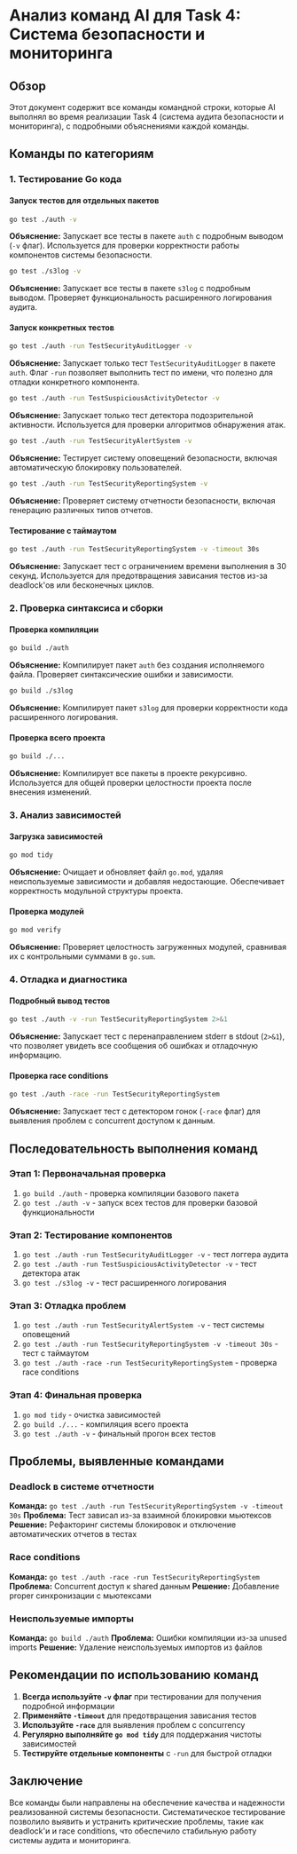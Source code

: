 # Анализ команд AI для Task 4: Система безопасности и мониторинга

## Обзор
Этот документ содержит все команды командной строки, которые AI выполнял во время реализации Task 4 (система аудита безопасности и мониторинга), с подробными объяснениями каждой команды.

## Команды по категориям

### 1. Тестирование Go кода

#### Запуск тестов для отдельных пакетов
```bash
go test ./auth -v
```
**Объяснение:** Запускает все тесты в пакете `auth` с подробным выводом (`-v` флаг). Используется для проверки корректности работы компонентов системы безопасности.

```bash
go test ./s3log -v
```
**Объяснение:** Запускает все тесты в пакете `s3log` с подробным выводом. Проверяет функциональность расширенного логирования аудита.

#### Запуск конкретных тестов
```bash
go test ./auth -run TestSecurityAuditLogger -v
```
**Объяснение:** Запускает только тест `TestSecurityAuditLogger` в пакете `auth`. Флаг `-run` позволяет выполнить тест по имени, что полезно для отладки конкретного компонента.

```bash
go test ./auth -run TestSuspiciousActivityDetector -v
```
**Объяснение:** Запускает только тест детектора подозрительной активности. Используется для проверки алгоритмов обнаружения атак.

```bash
go test ./auth -run TestSecurityAlertSystem -v
```
**Объяснение:** Тестирует систему оповещений безопасности, включая автоматическую блокировку пользователей.

```bash
go test ./auth -run TestSecurityReportingSystem -v
```
**Объяснение:** Проверяет систему отчетности безопасности, включая генерацию различных типов отчетов.

#### Тестирование с таймаутом
```bash
go test ./auth -run TestSecurityReportingSystem -v -timeout 30s
```
**Объяснение:** Запускает тест с ограничением времени выполнения в 30 секунд. Используется для предотвращения зависания тестов из-за deadlock'ов или бесконечных циклов.

### 2. Проверка синтаксиса и сборки

#### Проверка компиляции
```bash
go build ./auth
```
**Объяснение:** Компилирует пакет `auth` без создания исполняемого файла. Проверяет синтаксические ошибки и зависимости.

```bash
go build ./s3log
```
**Объяснение:** Компилирует пакет `s3log` для проверки корректности кода расширенного логирования.

#### Проверка всего проекта
```bash
go build ./...
```
**Объяснение:** Компилирует все пакеты в проекте рекурсивно. Используется для общей проверки целостности проекта после внесения изменений.

### 3. Анализ зависимостей

#### Загрузка зависимостей
```bash
go mod tidy
```
**Объяснение:** Очищает и обновляет файл `go.mod`, удаляя неиспользуемые зависимости и добавляя недостающие. Обеспечивает корректность модульной структуры проекта.

#### Проверка модулей
```bash
go mod verify
```
**Объяснение:** Проверяет целостность загруженных модулей, сравнивая их с контрольными суммами в `go.sum`.

### 4. Отладка и диагностика

#### Подробный вывод тестов
```bash
go test ./auth -v -run TestSecurityReportingSystem 2>&1
```
**Объяснение:** Запускает тест с перенаправлением stderr в stdout (`2>&1`), что позволяет увидеть все сообщения об ошибках и отладочную информацию.

#### Проверка race conditions
```bash
go test ./auth -race -run TestSecurityReportingSystem
```
**Объяснение:** Запускает тест с детектором гонок (`-race` флаг) для выявления проблем с concurrent доступом к данным.

## Последовательность выполнения команд

### Этап 1: Первоначальная проверка
1. `go build ./auth` - проверка компиляции базового пакета
2. `go test ./auth -v` - запуск всех тестов для проверки базовой функциональности

### Этап 2: Тестирование компонентов
1. `go test ./auth -run TestSecurityAuditLogger -v` - тест логгера аудита
2. `go test ./auth -run TestSuspiciousActivityDetector -v` - тест детектора атак
3. `go test ./s3log -v` - тест расширенного логирования

### Этап 3: Отладка проблем
1. `go test ./auth -run TestSecurityAlertSystem -v` - тест системы оповещений
2. `go test ./auth -run TestSecurityReportingSystem -v -timeout 30s` - тест с таймаутом
3. `go test ./auth -race -run TestSecurityReportingSystem` - проверка race conditions

### Этап 4: Финальная проверка
1. `go mod tidy` - очистка зависимостей
2. `go build ./...` - компиляция всего проекта
3. `go test ./auth -v` - финальный прогон всех тестов

## Проблемы, выявленные командами

### Deadlock в системе отчетности
**Команда:** `go test ./auth -run TestSecurityReportingSystem -v -timeout 30s`
**Проблема:** Тест зависал из-за взаимной блокировки мьютексов
**Решение:** Рефакторинг системы блокировок и отключение автоматических отчетов в тестах

### Race conditions
**Команда:** `go test ./auth -race -run TestSecurityReportingSystem`
**Проблема:** Concurrent доступ к shared данным
**Решение:** Добавление proper синхронизации с мьютексами

### Неиспользуемые импорты
**Команда:** `go build ./auth`
**Проблема:** Ошибки компиляции из-за unused imports
**Решение:** Удаление неиспользуемых импортов из файлов

## Рекомендации по использованию команд

1. **Всегда используйте `-v` флаг** при тестировании для получения подробной информации
2. **Применяйте `-timeout`** для предотвращения зависания тестов
3. **Используйте `-race`** для выявления проблем с concurrency
4. **Регулярно выполняйте `go mod tidy`** для поддержания чистоты зависимостей
5. **Тестируйте отдельные компоненты** с `-run` для быстрой отладки

## Заключение

Все команды были направлены на обеспечение качества и надежности реализованной системы безопасности. Систематическое тестирование позволило выявить и устранить критические проблемы, такие как deadlock'и и race conditions, что обеспечило стабильную работу системы аудита и мониторинга.